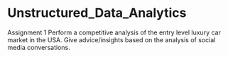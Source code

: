 # Unstructured_Data_Analytics
Assignment 1 
Perform a competitive analysis of the entry level luxury car market in the USA. Give advice/insights based on the analysis of social media conversations.
